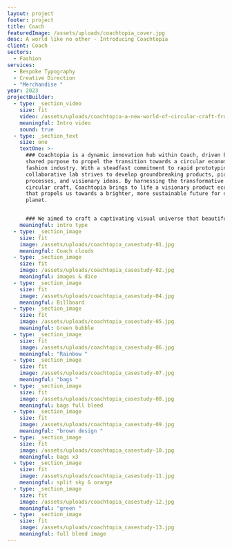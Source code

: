 ```yaml
---
layout: project
footer: project
title: Coach
featuredImage: /assets/uploads/coachtopia_cover.jpg
desc: A world like no other - Introducing Coachtopia
client: Coach
sectors:
  - Fashion
services:
  - Bespoke Typography
  - Creative Direction
  - "Merchandise "
year: 2023
projectBuilder:
  - type: _section_video
    size: fit
    video: /assets/uploads/coachtopia-a-new-world-of-circular-craft-from-coach.mp4
    meaningful: Intro video
    sound: true
  - type: _section_text
    size: one
    textOne: >-
      ### Coachtopia is a dynamic innovation hub within Coach, driven by a
      shared purpose to propel the transition towards a circular economy in the
      fashion industry. With a steadfast commitment to rapid prototyping, our
      collaborative lab strives to develop groundbreaking products, pioneering
      processes, and visionary ideas. By harnessing the transformative power of
      circular craft, Coachtopia brings to life a visionary product ecosystem
      that propels us towards a brighter, more sustainable future for our
      planet.


      ### We aimed to craft a captivating visual universe that beautifully reflects an optimistic outlook on sustainability. Our intention was to intertwine natural elements, including rainbows, flowers, and trees, with a vibrant and youthful energy embodied through our distinctive and carefully crafted typography. This vibrant graphic world seamlessly permeated every aspect of our collection, spanning across garments and bags alike.
    meaningful: intro type
  - type: _section_image
    size: fit
    image: /assets/uploads/coachtopia_casestudy-01.jpg
    meaningful: Coach clouds
  - type: _section_image
    size: fit
    image: /assets/uploads/coachtopia_casestudy-02.jpg
    meaningful: images & dice
  - type: _section_image
    size: fit
    image: /assets/uploads/coachtopia_casestudy-04.jpg
    meaningful: Billboard
  - type: _section_image
    size: fit
    image: /assets/uploads/coachtopia_casestudy-05.jpg
    meaningful: Green bubble
  - type: _section_image
    size: fit
    image: /assets/uploads/coachtopia_casestudy-06.jpg
    meaningful: "Rainbow "
  - type: _section_image
    size: fit
    image: /assets/uploads/coachtopia_casestudy-07.jpg
    meaningful: "bags "
  - type: _section_image
    size: fit
    image: /assets/uploads/coachtopia_casestudy-08.jpg
    meaningful: bags full bleed
  - type: _section_image
    size: fit
    image: /assets/uploads/coachtopia_casestudy-09.jpg
    meaningful: "brown design "
  - type: _section_image
    size: fit
    image: /assets/uploads/coachtopia_casestudy-10.jpg
    meaningful: bags x3
  - type: _section_image
    size: fit
    image: /assets/uploads/coachtopia_casestudy-11.jpg
    meaningful: split sky & orange
  - type: _section_image
    size: fit
    image: /assets/uploads/coachtopia_casestudy-12.jpg
    meaningful: "green "
  - type: _section_image
    size: fit
    image: /assets/uploads/coachtopia_casestudy-13.jpg
    meaningful: full bleed image
---
```

